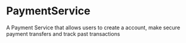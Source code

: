 # PaymentService
A Payment Service that allows users to create a account, make secure payment transfers and track past transactions

